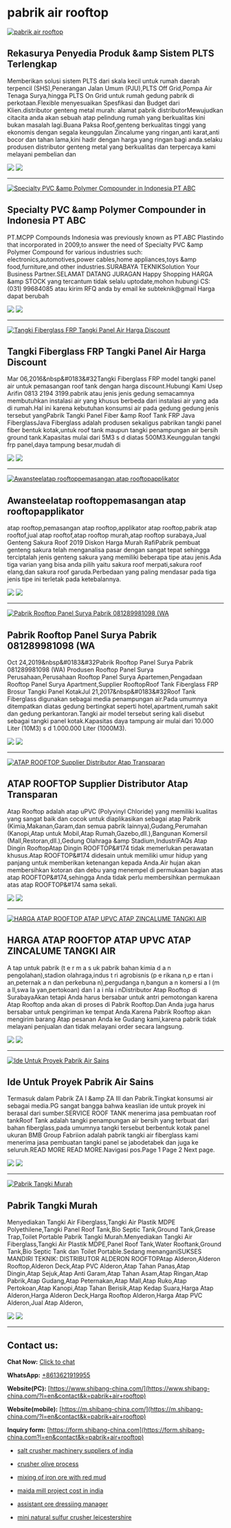 # pabrik air rooftop

<a href="https://swt.shibang-china.com/?l=en&img&k=pabrik+air+rooftop" target="_blank">![pabrik air rooftop](http://static.shibang-china.com/all-800x300/673.jpg)</a>

## Rekasurya Penyedia Produk &amp Sistem PLTS Terlengkap
Memberikan solusi sistem PLTS dari skala kecil untuk rumah daerah terpencil (SHS),Penerangan Jalan Umum (PJU),PLTS Off Grid,Pompa Air Tenaga Surya,hingga PLTS On Grid untuk rumah gedung pabrik di perkotaan.Flexible menyesuaikan Spesfikasi dan Budget dari Klien.distributor genteng metal murah: alamat pabrik distributorMewujudkan citacita anda akan sebuah atap pelindung rumah yang berkualitas kini bukan masalah lagi.Buana Paksa Roof,genteng berkualitas tinggi yang ekonomis dengan segala keunggulan Zincalume yang ringan,anti karat,anti bocor dan tahan lama,kini hadir dengan harga yang ringan bagi anda.selaku produsen distributor genteng metal yang berkualitas dan terpercaya kami melayani pembelian dan


<a href="https://whatsapp.shibangsoft.com/WhatsApp.php" target="_blank" title="WhatsApp">![](http://static.shibang-china.com/icon/whatsapp.png)</a> <a href="https://swt.shibang-china.com/?l=en&icon&k=pabrik+air+rooftop" target="_blank">![](http://static.shibang-china.com/icon/chat-en.png)</a>

---

<a href="https://swt.shibang-china.com/?l=en&img&k=pabrik+air+rooftop" target="_blank">![Specialty PVC &amp Polymer Compounder in Indonesia PT ABC](http://static.shibang-china.com/all-800x300/319.jpg)</a>

## Specialty PVC &amp Polymer Compounder in Indonesia PT ABC
PT.MCPP Compounds Indonesia was previously known as PT.ABC Plastindo that incorporated in 2009,to answer the need of Specialty PVC &amp Polymer Compound for various industries such: electronics,automotives,power cables,home appliances,toys &amp food,furniture,and other industries.SURABAYA TEKNIKSolution Your Business Partner.SELAMAT DATANG JURAGAN Happy Shopping HARGA &amp STOCK yang tercantum tidak selalu uptodate,mohon hubungi CS: (031) 99684085 atau kirim RFQ anda by email ke subteknik@gmail Harga dapat berubah


<a href="https://whatsapp.shibangsoft.com/WhatsApp.php" target="_blank" title="WhatsApp">![](http://static.shibang-china.com/icon/whatsapp.png)</a> <a href="https://swt.shibang-china.com/?l=en&icon&k=pabrik+air+rooftop" target="_blank">![](http://static.shibang-china.com/icon/chat-en.png)</a>

---

<a href="https://swt.shibang-china.com/?l=en&img&k=pabrik+air+rooftop" target="_blank">![Tangki Fiberglass FRP Tangki Panel Air Harga Discount](http://static.shibang-china.com/all-800x300/334.jpg)</a>

## Tangki Fiberglass FRP Tangki Panel Air Harga Discount
Mar 06,2016&nbsp&#0183&#32Tangki Fiberglass FRP model tangki panel air untuk pemasangan roof tank dengan harga discount.Hubungi Kami Usep Arifin 0813 2194 3199.pabrik atau jenis jenis gedung semacamnya membutuhkan instalasi air yang khusus berbeda dari instalasi air yang ada di rumah.Hal ini karena kebutuhan konsumsi air pada gedung gedung jenis tersebut yangPabrik Tangki Panel Fiber &amp Roof Tank FRP Java FiberglassJava Fiberglass adalah produsen sekaligus pabrikan tangki panel fiber bentuk kotak,untuk roof tank maupun tangki penampungan air bersih ground tank.Kapasitas mulai dari 5M3 s d diatas 500M3.Keunggulan tangki frp panel,daya tampung besar,mudah di


<a href="https://whatsapp.shibangsoft.com/WhatsApp.php" target="_blank" title="WhatsApp">![](http://static.shibang-china.com/icon/whatsapp.png)</a> <a href="https://swt.shibang-china.com/?l=en&icon&k=pabrik+air+rooftop" target="_blank">![](http://static.shibang-china.com/icon/chat-en.png)</a>

---

<a href="https://swt.shibang-china.com/?l=en&img&k=pabrik+air+rooftop" target="_blank">![Awansteelatap rooftoppemasangan atap rooftopapplikator](http://static.shibang-china.com/all-800x300/697.jpg)</a>

## Awansteelatap rooftoppemasangan atap rooftopapplikator
atap rooftop,pemasangan atap rooftop,applikator atap rooftop,pabrik atap rooftof,jual atap rooftof,atap rooftop murah,atap rooftop surabaya,Jual Genteng Sakura Roof 2019 Diskon Harga Murah RafiPabrik pembuat genteng sakura telah menganalisa pasar dengan sangat tepat sehingga terciptalah jenis genteng sakura yang memiliki beberapa tipe atau jenis.Ada tiga varian yang bisa anda pilih yaitu sakura roof merpati,sakura roof elang,dan sakura roof garuda.Perbedaan yang paling mendasar pada tiga jenis tipe ini terletak pada ketebalannya.


<a href="https://whatsapp.shibangsoft.com/WhatsApp.php" target="_blank" title="WhatsApp">![](http://static.shibang-china.com/icon/whatsapp.png)</a> <a href="https://swt.shibang-china.com/?l=en&icon&k=pabrik+air+rooftop" target="_blank">![](http://static.shibang-china.com/icon/chat-en.png)</a>

---

<a href="https://swt.shibang-china.com/?l=en&img&k=pabrik+air+rooftop" target="_blank">![Pabrik Rooftop Panel Surya Pabrik 081289981098 (WA](http://static.shibang-china.com/all-800x300/1146.jpg)</a>

## Pabrik Rooftop Panel Surya Pabrik 081289981098 (WA
Oct 24,2019&nbsp&#0183&#32Pabrik Rooftop Panel Surya Pabrik 081289981098 (WA) Produsen Rooftop Panel Surya Perusahaan,Perusahaan Rooftop Panel Surya Apartemen,Pengadaan Rooftop Panel Surya Apartment,Supplier RooftopRoof Tank Fiberglass FRP Brosur Tangki Panel KotakJul 21,2017&nbsp&#0183&#32Roof Tank Fiberglass digunakan sebagai media penampungan air.Pada umumnya ditempatkan diatas gedung bertingkat seperti hotel,apartment,rumah sakit dan gedung perkantoran.Tangki air model tersebut sering kali disebut sebagai tangki panel kotak.Kapasitas daya tampung air mulai dari 10.000 Liter (10M3) s d 1.000.000 Liter (1000M3).


<a href="https://whatsapp.shibangsoft.com/WhatsApp.php" target="_blank" title="WhatsApp">![](http://static.shibang-china.com/icon/whatsapp.png)</a> <a href="https://swt.shibang-china.com/?l=en&icon&k=pabrik+air+rooftop" target="_blank">![](http://static.shibang-china.com/icon/chat-en.png)</a>

---

<a href="https://swt.shibang-china.com/?l=en&img&k=pabrik+air+rooftop" target="_blank">![ATAP ROOFTOP Supplier Distributor Atap Transparan](http://static.shibang-china.com/all-800x300/842.jpg)</a>

## ATAP ROOFTOP Supplier Distributor Atap Transparan
Atap Rooftop adalah atap uPVC (Polyvinyl Chloride) yang memiliki kualitas yang sangat baik dan cocok untuk diaplikasikan sebagai atap Pabrik (Kimia,Makanan,Garam,dan semua pabrik lainnya),Gudang,Perumahan (Kanopi,Atap untuk Mobil,Atap Rumah,Gazebo,dll.),Bangunan Komersil (Mall,Restoran,dll.),Gedung Olahraga &amp Stadium,IndustriFAQs Atap Dingin RooftopAtap Dingin ROOFTOP&#174 tidak memerlukan perawatan khusus.Atap ROOFTOP&#174 didesain untuk memiliki umur hidup yang panjang untuk memberikan ketenangan kepada Anda.Air hujan akan membersihkan kotoran dan debu yang menempel di permukaan bagian atas atap ROOFTOP&#174,sehingga Anda tidak perlu membersihkan permukaan atas atap ROOFTOP&#174 sama sekali.


<a href="https://whatsapp.shibangsoft.com/WhatsApp.php" target="_blank" title="WhatsApp">![](http://static.shibang-china.com/icon/whatsapp.png)</a> <a href="https://swt.shibang-china.com/?l=en&icon&k=pabrik+air+rooftop" target="_blank">![](http://static.shibang-china.com/icon/chat-en.png)</a>

---

<a href="https://swt.shibang-china.com/?l=en&img&k=pabrik+air+rooftop" target="_blank">![HARGA ATAP ROOFTOP ATAP UPVC ATAP ZINCALUME TANGKI AIR](http://static.shibang-china.com/all-800x300/516.jpg)</a>

## HARGA ATAP ROOFTOP ATAP UPVC ATAP ZINCALUME TANGKI AIR
A tap untuk pabrik (t e r m a s uk pabrik bahan kimia d a n pengolahan),stadion olahraga,indus t ri agrobisnis (p e rikana n,p e rtan i an,peternak a n dan perkebuna n),pergudanga n,bangun a n komersi a l (m a ll,swa la yan,pertokoan) dan l a i nla i nDistributor Atap Rooftop di SurabayaAkan tetapi Anda harus bersabar untuk antri pemotongan karena Atap Rooftop anda akan di proses di Pabrik Rooftop.Dan Anda juga harus bersabar untuk pengiriman ke tempat Anda.Karena Pabrik Rooftop akan mengirim barang Atap pesanan Anda ke Gudang kami,karena pabrik tidak melayani penjualan dan tidak melayani order secara langsung.


<a href="https://whatsapp.shibangsoft.com/WhatsApp.php" target="_blank" title="WhatsApp">![](http://static.shibang-china.com/icon/whatsapp.png)</a> <a href="https://swt.shibang-china.com/?l=en&icon&k=pabrik+air+rooftop" target="_blank">![](http://static.shibang-china.com/icon/chat-en.png)</a>

---

<a href="https://swt.shibang-china.com/?l=en&img&k=pabrik+air+rooftop" target="_blank">![Ide Untuk Proyek Pabrik Air Sains](http://static.shibang-china.com/all-800x300/1153.jpg)</a>

## Ide Untuk Proyek Pabrik Air Sains
Termasuk dalam Pabrik ZA I &amp ZA III dan Pabrik.Tingkat konsumsi air sebagai media.PG sangat bangga bahwa keaslian ide untuk proyek ini berasal dari sumber.SERVICE ROOF TANK menerima jasa pembuatan roof tankRoof Tank adalah tangki penampungan air bersih yang terbuat dari bahan fiberglass,pada umumnya tangki tersebut berbentuk kotak panel ukuran BMB Group Fabriion adalah pabrik tangki air fiberglass kami menerima jasa pembuatan tangki panel se jabodetabek dan juga ke seluruh.READ MORE READ MORE.Navigasi pos.Page 1 Page 2 Next page.


<a href="https://whatsapp.shibangsoft.com/WhatsApp.php" target="_blank" title="WhatsApp">![](http://static.shibang-china.com/icon/whatsapp.png)</a> <a href="https://swt.shibang-china.com/?l=en&icon&k=pabrik+air+rooftop" target="_blank">![](http://static.shibang-china.com/icon/chat-en.png)</a>

---

<a href="https://swt.shibang-china.com/?l=en&img&k=pabrik+air+rooftop" target="_blank">![Pabrik Tangki Murah](http://static.shibang-china.com/all-800x300/737.jpg)</a>

## Pabrik Tangki Murah
Menyediakan Tangki Air Fiberglass,Tangki Air Plastik MDPE Polyethilene,Tangki Panel Roof Tank,Bio Septic Tank,Ground Tank,Grease Trap,Toilet Portable Pabrik Tangki Murah.Menyediakan Tangki Air Fiberglass,Tangki Air Plastik MDPE,Panel Roof Tank,Water Rooftank,Ground Tank,Bio Septic Tank dan Toilet Portable.Sedang menanganiSUKSES MANDIRI TEKNIK: DISTRIBUTOR ALDERON ROOFTOPAtap Alderon,Alderon Rooftop,Alderon Deck,Atap PVC Alderon,Atap Tahan Panas,Atap Dingin,Atap Sejuk,Atap Anti Garam,Atap Tahan Asam,Atap Ringan,Atap Pabrik,Atap Gudang,Atap Peternakan,Atap Mall,Atap Ruko,Atap Pertokoan,Atap Kanopi,Atap Tahan Berisik,Atap Kedap Suara,Harga Atap Alderon,Harga Alderon Deck,Harga Rooftop Alderon,Harga Atap PVC Alderon,Jual Atap Alderon,


<a href="https://whatsapp.shibangsoft.com/WhatsApp.php" target="_blank" title="WhatsApp">![](http://static.shibang-china.com/icon/whatsapp.png)</a> <a href="https://swt.shibang-china.com/?l=en&icon&k=pabrik+air+rooftop" target="_blank">![](http://static.shibang-china.com/icon/chat-en.png)</a>

---
## Contact us:

**Chat Now:** [Click to chat](https://swt.shibang-china.com?l=en&contact&k=pabrik+air+rooftop)

**WhatsApp:**  [+8613621919955](https://whatsapp.shibangsoft.com/WhatsApp.php)

**Website(PC):** [https://www.shibang-china.com/](https://www.shibang-china.com/?l=en&contact&k=pabrik+air+rooftop)

**Website(mobile):** [https://m.shibang-china.com/](https://m.shibang-china.com/?l=en&contact&k=pabrik+air+rooftop)

**Inquiry form:** [https://form.shibang-china.com](https://form.shibang-china.com?l=en&contact&k=pabrik+air+rooftop)

* [salt crusher machinery suppliers of india](../119/salt%20crusher%20machinery%20suppliers%20of%20india.md)

* [crusher olive process](../121/crusher%20olive%20process.md)

* [mixing of iron ore with red mud](../116/mixing%20of%20iron%20ore%20with%20red%20mud.md)

* [maida mill project cost in india](../121/maida%20mill%20project%20cost%20in%20india.md)

* [assistant ore dressiing manager](../117/assistant%20ore%20dressiing%20manager.md)

* [mini natural sulfur crusher leicestershire](../125/mini%20natural%20sulfur%20crusher%20leicestershire.md)